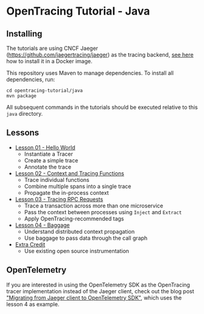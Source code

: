 # OpenTracing Tutorial - Java

## Installing

The tutorials are using CNCF Jaeger (https://github.com/jaegertracing/jaeger) as the tracing backend, 
[see here](../README.md) how to install it in a Docker image.

This repository uses Maven to manage dependencies. To install all dependencies, run:

```
cd opentracing-tutorial/java
mvn package
```

All subsequent commands in the tutorials should be executed relative to this `java` directory.

## Lessons

* [Lesson 01 - Hello World](./src/main/java/lesson01)
  * Instantiate a Tracer
  * Create a simple trace
  * Annotate the trace
* [Lesson 02 - Context and Tracing Functions](./src/main/java/lesson02)
  * Trace individual functions
  * Combine multiple spans into a single trace
  * Propagate the in-process context
* [Lesson 03 - Tracing RPC Requests](./src/main/java/lesson03)
  * Trace a transaction across more than one microservice
  * Pass the context between processes using `Inject` and `Extract`
  * Apply OpenTracing-recommended tags
* [Lesson 04 - Baggage](./src/main/java/lesson04)
  * Understand distributed context propagation
  * Use baggage to pass data through the call graph
* [Extra Credit](./src/main/java/extracredit)
  * Use existing open source instrumentation

## OpenTelemetry

If you are interested in using the OpenTelemetry SDK as the OpenTracing tracer implementation instead of the Jaeger client, check out the blog post ["Migrating from Jaeger client to OpenTelemetry SDK"](https://medium.com/jaegertracing/migrating-from-jaeger-client-to-opentelemetry-sdk-bd337d796759), which uses the lesson 4 as example.
